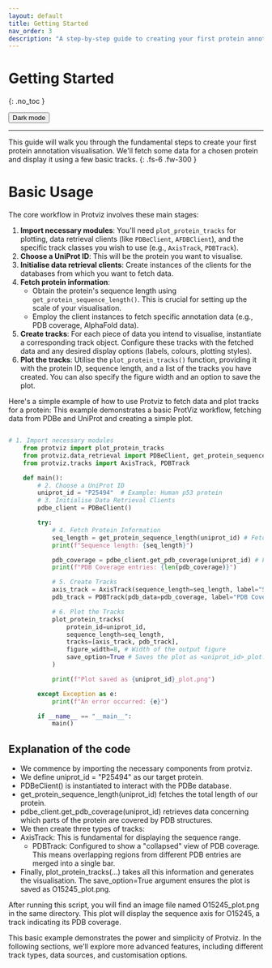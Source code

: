 ```yaml
---
layout: default
title: Getting Started
nav_order: 3
description: "A step-by-step guide to creating your first protein annotation plot with Protviz."
---
```


# Getting Started
{: .no_toc }

<button class="btn js-toggle-dark-mode">Dark mode</button>

<script>
const toggleDarkMode = document.querySelector('.js-toggle-dark-mode');

jtd.addEvent(toggleDarkMode, 'click', function(){
  if (jtd.getTheme() === 'dark') {
    jtd.setTheme('light');
    toggleDarkMode.textContent = 'Dark mode';
  } else {
    jtd.setTheme('dark');
    toggleDarkMode.textContent = 'Light mode';
  }
});
</script>

---

This guide will walk you through the fundamental steps to create your first protein annotation visualisation. We'll fetch some data for a chosen protein and display it using a few basic tracks.
{: .fs-6 .fw-300 }


# Basic Usage


The core workflow in Protviz involves these main stages:

1.  **Import necessary modules**: You'll need `plot_protein_tracks` for plotting, data retrieval clients (like `PDBeClient`, `AFDBClient`), and the specific track classes you wish to use (e.g., `AxisTrack`, `PDBTrack`).
2.  **Choose a UniProt ID**: This will be the protein you want to visualise.
3.  **Initialise data retrieval clients**: Create instances of the clients for the databases from which you want to fetch data.
4.  **Fetch protein information**:
    * Obtain the protein's sequence length using `get_protein_sequence_length()`. This is crucial for setting up the scale of your visualisation.
    * Employ the client instances to fetch specific annotation data (e.g., PDB coverage, AlphaFold data).
5.  **Create tracks**: For each piece of data you intend to visualise, instantiate a corresponding track object. Configure these tracks with the fetched data and any desired display options (labels, colours, plotting styles).
6.  **Plot the tracks**: Utilise the `plot_protein_tracks()` function, providing it with the protein ID, sequence length, and a list of the tracks you have created. You can also specify the figure width and an option to save the plot.


Here's a simple example of how to use Protviz to fetch data and plot tracks for a protein:
This example demonstrates a basic ProtViz workflow, fetching data from PDBe and UniProt and creating a simple plot.

```python

# 1. Import necessary modules
    from protviz import plot_protein_tracks
    from protviz.data_retrieval import PDBeClient, get_protein_sequence_length
    from protviz.tracks import AxisTrack, PDBTrack

    def main():
        # 2. Choose a UniProt ID
        uniprot_id = "P25494"  # Example: Human p53 protein
        # 3. Initialise Data Retrieval Clients
        pdbe_client = PDBeClient()

        try:
            # 4. Fetch Protein Information
            seq_length = get_protein_sequence_length(uniprot_id) # Fetch sequence length
            print(f"Sequence length: {seq_length}")

            pdb_coverage = pdbe_client.get_pdb_coverage(uniprot_id) # Fetch PDB coverage data from PDBe
            print(f"PDB Coverage entries: {len(pdb_coverage)}")

            # 5. Create Tracks
            axis_track = AxisTrack(sequence_length=seq_length, label="Sequence") # The AxisTrack provides the main sequence axis
            pdb_track = PDBTrack(pdb_data=pdb_coverage, label="PDB Coverage") # The PDBTrack will show PDB coverage

            # 6. Plot the Tracks
            plot_protein_tracks(
                protein_id=uniprot_id,
                sequence_length=seq_length,
                tracks=[axis_track, pdb_track],
                figure_width=8, # Width of the output figure
                save_option=True # Saves the plot as <uniprot_id>_plot.png
            )

            print(f"Plot saved as {uniprot_id}_plot.png")

        except Exception as e:
            print(f"An error occurred: {e}")

        if __name__ == "__main__":
            main()
```

## Explanation of the code

* We commence by importing the necessary components from protviz.
* We define uniprot_id = "P25494" as our target protein.
* PDBeClient() is instantiated to interact with the PDBe database.
* get_protein_sequence_length(uniprot_id) fetches the total length of our protein.
* pdbe_client.get_pdb_coverage(uniprot_id) retrieves data concerning which parts of the protein are covered by PDB structures.
* We then create three types of tracks:
* AxisTrack: This is fundamental for displaying the sequence range.
    * PDBTrack: Configured to show a "collapsed" view of PDB coverage. This means overlapping regions from different PDB entries are merged into a single bar.
* Finally, plot_protein_tracks(...) takes all this information and generates the visualisation. The save_option=True argument ensures the plot is saved as O15245_plot.png.

After running this script, you will find an image file named O15245_plot.png in the same directory. This plot will display the sequence axis for O15245, a track indicating its PDB coverage.

This basic example demonstrates the power and simplicity of Protviz. In the following sections, we'll explore more advanced features, including different track types, data sources, and customisation options.
